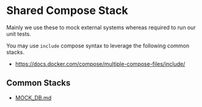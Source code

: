 # Shared Compose Stack

Mainly we use these to mock external systems whereas required to run our unit tests.

You may use `include` compose syntax to leverage the following common stacks.
- https://docs.docker.com/compose/multiple-compose-files/include/

## Common Stacks

- [MOCK_DB.md](MOCK_DB.md)
